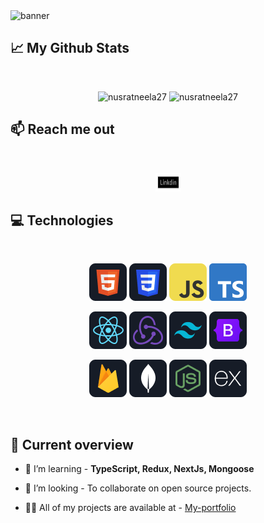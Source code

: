 <img src="https://github.com/nusratneela27/nusratneela27/blob/main/images/icons/banner.png" alt="banner"/>

## :chart_with_upwards_trend: My Github Stats

<br/>
<p align="center">
<img  src="https://github-readme-stats.vercel.app/api/top-langs?username=nusratneela27&show_icons=true&locale=en&layout=compact&theme=radical&hide_border=true&background=0D1117" alt="nusratneela27" />
<img  src="https://github-readme-streak-stats.herokuapp.com/?user=nusratneela27&theme=radical&hide_border=true&background=0D1117&stroke=0D1117" alt="nusratneela27" />
</p>

## :mailbox: Reach me out

<br/>

[<p align="center"><img src="https://github.com/nusratneela27/nusratneela27/blob/main/images/icons/linkdin.png" height="30" width="40" /></p>](https://www.linkedin.com/in/nusrat-jahan-neela/)

## :computer: Technologies

<br>
<p align="center"> 
<img src="https://github.com/nusratneela27/nusratneela27/blob/main/images/icons/HTML.png"/>
<img src="https://github.com/nusratneela27/nusratneela27/blob/main/images/icons/css.png"/>
<img src="https://github.com/nusratneela27/nusratneela27/blob/main/images/icons/JavaScript.png"/>
<img src="https://github.com/nusratneela27/nusratneela27/blob/main/images/icons/typeScript.png"/>
</p>

<p align="center"> 
<img src="https://github.com/nusratneela27/nusratneela27/blob/main/images/icons/react.png"/>
<img src="https://github.com/nusratneela27/nusratneela27/blob/main/images/icons/redux.png"/>
<img src="https://github.com/nusratneela27/nusratneela27/blob/main/images/icons/tailwind.png"/>
<img src="https://github.com/nusratneela27/nusratneela27/blob/main/images/icons/Bootsrap.png"/>
</p>

<p align="center"> 
<img src="https://github.com/nusratneela27/nusratneela27/blob/main/images/icons/firebase.png"/>
<img src="https://github.com/nusratneela27/nusratneela27/blob/main/images/icons/mongo.png"/>
<img src="https://github.com/nusratneela27/nusratneela27/blob/main/images/icons/node.png"/>
<img src="https://github.com/nusratneela27/nusratneela27/blob/main/images/icons/express.png"/>
</p>

<br/>

## :eyes: Current overview

- 🌱 I’m learning - **TypeScript, Redux, NextJs, Mongoose**

- 👯 I’m looking - To collaborate on open source projects.

- 👨‍💻 All of my projects are available at - [My-portfolio](https://nusrat27.netlify.app/)

